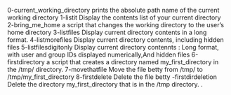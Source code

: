 0-current_working_directory prints the absolute path name of the current working directory
1-listit Display the contents list of your current directory
2-bring_me_home a script that changes the working directory to the user’s home directory
3-listfiles Display current directory contents in a long format.
4-listmorefiles Display current directory contents, including hidden files
5-listfilesdigitonly Display current directory contennts : Long format, with user and group IDs displayed numerically,And hidden files
6-firstdirectory  a script that creates a directory named my_first_directory in the /tmp/ directory.
7-movethatfile Move the file betty from /tmp/ to /tmp/my_first_directory
8-firstdelete Delete the file betty
	-firstdirdeletion Delete the directory my_first_directory that is in the /tmp directory.
.
